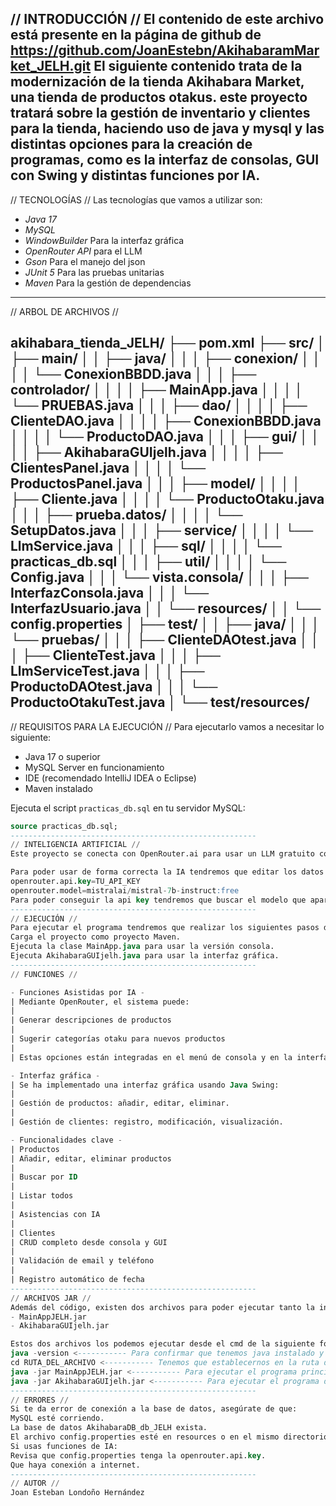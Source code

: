 // INTRODUCCIÓN //
El contenido de este archivo está presente en la página de github de https://github.com/JoanEstebn/AkihabaramMarket_JELH.git
El siguiente contenido trata de la modernización de la tienda Akihabara Market, una tienda de productos otakus. este proyecto tratará sobre la gestión de inventario y clientes para la tienda, haciendo uso de java y mysql y las distintas opciones para la creación de programas, como es la interfaz de consolas, GUI con Swing y distintas funciones por IA.
-------------------------------------------------------
// TECNOLOGÍAS //
Las tecnologías que vamos a utilizar son:
- *Java 17*
- *MySQL*
- *WindowBuilder* Para la interfaz gráfica
- *OpenRouter API* para el LLM
- *Gson* Para el manejo del json 
- *JUnit 5* Para las pruebas unitarias
- *Maven* Para la gestión de dependencias
-------------------------------------------------------
// ARBOL DE ARCHIVOS //

akihabara_tienda_JELH/
├── pom.xml
├── src/
│   ├── main/
│   │   ├── java/
│   │   │   ├── conexion/
│   │   │   │   └── ConexionBBDD.java
│   │   │   ├── controlador/
│   │   │   │   ├── MainApp.java
│   │   │   │   └── PRUEBAS.java
│   │   │   ├── dao/
│   │   │   │   ├── ClienteDAO.java
│   │   │   │   ├── ConexionBBDD.java
│   │   │   │   └── ProductoDAO.java
│   │   │   ├── gui/
│   │   │   │   ├── AkihabaraGUIjelh.java
│   │   │   │   ├── ClientesPanel.java
│   │   │   │   └── ProductosPanel.java
│   │   │   ├── model/
│   │   │   │   ├── Cliente.java
│   │   │   │   └── ProductoOtaku.java
│   │   │   ├── prueba.datos/
│   │   │   │   └── SetupDatos.java
│   │   │   ├── service/
│   │   │   │   └── LlmService.java
│   │   │   ├── sql/
│   │   │   │   └── practicas_db.sql
│   │   │   ├── util/
│   │   │   │   └── Config.java
│   │   │   └── vista.consola/
│   │   │       ├── InterfazConsola.java
│   │   │       └── InterfazUsuario.java
│   │   └── resources/
│   │       └── config.properties
│   ├── test/
│   │   ├── java/
│   │   │   └── pruebas/
│   │   │       ├── ClienteDAOtest.java
│   │   │       ├── ClienteTest.java
│   │   │       ├── LlmServiceTest.java
│   │   │       ├── ProductoDAOtest.java
│   │   │       └── ProductoOtakuTest.java
│   └── test/resources/
-------------------------------------------------------
// REQUISITOS PARA LA EJECUCIÓN //
Para ejecutarlo vamos a necesitar lo siguiente:
- Java 17 o superior
- MySQL Server en funcionamiento
- IDE (recomendado IntelliJ IDEA o Eclipse)
- Maven instalado

Ejecuta el script `practicas_db.sql` en tu servidor MySQL:

```sql
source practicas_db.sql;
-------------------------------------------------------
// INTELIGENCIA ARTIFICIAL //
Este proyecto se conecta con OpenRouter.ai para usar un LLM gratuito como Mistral 7B. Se emplea HttpClient y Gson para comunicarse con la API de forma segura y eficiente.

Para poder usar de forma correcta la IA tendremos que editar los datos del archivo "config.properties":
openrouter.api.key=TU_API_KEY
openrouter.model=mistralai/mistral-7b-instruct:free
Para poder conseguir la api key tendremos que buscar el modelo que aparece y tendremos que generarla en la página de openRouter.
-------------------------------------------------------
// EJECUCIÓN //
Para ejecutar el programa tendremos que realizar los siguientes pasos desde un IDE, en mi caso desde Eclipse IDE:
Carga el proyecto como proyecto Maven.
Ejecuta la clase MainApp.java para usar la versión consola.
Ejecuta AkihabaraGUIjelh.java para usar la interfaz gráfica.
-------------------------------------------------------
// FUNCIONES //

- Funciones Asistidas por IA -
| Mediante OpenRouter, el sistema puede:
|
| Generar descripciones de productos
| 
| Sugerir categorías otaku para nuevos productos
| 
| Estas opciones están integradas en el menú de consola y en la interfaz Swing.

- Interfaz gráfica -
| Se ha implementado una interfaz gráfica usando Java Swing:
| 
| Gestión de productos: añadir, editar, eliminar.
| 
| Gestión de clientes: registro, modificación, visualización.

- Funcionalidades clave -
| Productos
| Añadir, editar, eliminar productos
| 
| Buscar por ID
| 
| Listar todos
| 
| Asistencias con IA
| 
| Clientes
| CRUD completo desde consola y GUI
| 
| Validación de email y teléfono
| 
| Registro automático de fecha
-------------------------------------------------------
// ARCHIVOS JAR //
Además del código, existen dos archivos para poder ejecutar tanto la interfáz gráfica como la aplicación principal:
- MainAppJELH.jar
- AkihabaraGUIjelh.jar

Estos dos archivos los podemos ejecutar desde el cmd de la siguiente forma:
java -version <----------- Para confirmar que tenemos java instalado y podamos ejecutarlo
cd RUTA_DEL_ARCHIVO <----------- Tenemos que establecernos en la ruta donde está el archivo .jar
java -jar MainAppJELH.jar <----------- Para ejecutar el programa principal
java -jar AkihabaraGUIjelh.jar <----------- Para ejecutar el programa de interfaz gráfica
-------------------------------------------------------
// ERRORES //
Si te da error de conexión a la base de datos, asegúrate de que:
MySQL esté corriendo.
La base de datos AkihabaraDB_db_JELH exista.
El archivo config.properties esté en resources o en el mismo directorio del .jar.
Si usas funciones de IA:
Revisa que config.properties tenga la openrouter.api.key.
Que haya conexión a internet.
-------------------------------------------------------
// AUTOR //
Joan Esteban Londoño Hernández
